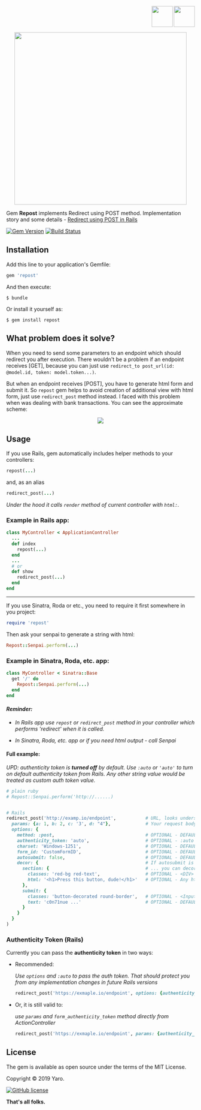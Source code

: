 <p align="right">
    <a href="https://github.com/vergilet/repost"><img align="" src="https://user-images.githubusercontent.com/2478436/51829223-cb05d600-22f5-11e9-9245-bc6e82dcf028.png" width="56" height="56" /></a>
<a href="https://rubygems.org/gems/repost"><img align="right" src="https://user-images.githubusercontent.com/2478436/51829691-c55cc000-22f6-11e9-99a5-42f88a8f2a55.png" width="56" height="56" /></a>
</p>

<p align="center">
    <a href="https://rubygems.org/gems/repost">
  <img width="460" src="https://user-images.githubusercontent.com/2478436/55672583-44491880-58a5-11e9-945c-939f90470df8.png"></a>
</p>

Gem **Repost** implements Redirect using POST method. Implementation story and some details - [Redirect using POST in Rails](https://medium.com/@momlookhowican/redirect-using-post-in-rails-5748da354343)

[![Gem Version](https://badge.fury.io/rb/repost.svg)](https://badge.fury.io/rb/repost)
[![Build Status](https://travis-ci.org/vergilet/repost.svg?branch=master)](https://travis-ci.org/vergilet/repost)

## Installation

Add this line to your application's Gemfile:

```ruby
gem 'repost'
```

And then execute:

    $ bundle

Or install it yourself as:

    $ gem install repost



## What problem does it solve?

When you need to send some parameters to an endpoint which should redirect you after execution. There wouldn't be a problem if an endpoint receives [GET], because you can just use `redirect_to post_url(id: @model.id, token: model.token...)`.

But when an endpoint receives [POST], you have to generate html form and submit it. So `repost` gem helps to avoid creation of additional view with html form, just use `redirect_post` method instead.
I faced with this problem when was dealing with bank transactions. You can see the approximate scheme:

<p align="center">
    <a href="https://user-images.githubusercontent.com/2478436/55143646-d0da3500-5147-11e9-91a3-1bac9d560fb2.png">
  <img src="https://user-images.githubusercontent.com/2478436/55143646-d0da3500-5147-11e9-91a3-1bac9d560fb2.png"></a>
</p>


## Usage

If you use Rails, gem automatically includes helper methods to your controllers:

```ruby
repost(...)
```
and, as an alias

```ruby
redirect_post(...)
```

*Under the hood it calls `render` method of current controller with `html:`.*

### Example in Rails app:

```ruby
class MyController < ApplicationController
  ...
  def index
    repost(...)
  end
  ...
  # or
  def show
    redirect_post(...)
  end
end
```
______________

If you use Sinatra, Roda or etc., you need to require it first somewhere in you project:

```ruby
require 'repost'
```

Then ask your senpai to generate a string with html:


```ruby
Repost::Senpai.perform(...)
```

### Example in Sinatra, Roda, etc. app:

```ruby
class MyController < Sinatra::Base
  get '/' do
    Repost::Senpai.perform(...)
  end
end
```



#### *Reminder:*

- *In Rails app use `repost` or `redirect_post` method in your controller which performs 'redirect' when it is called.*

- *In Sinatra, Roda, etc. app or if you need html output - call Senpai*


#### Full example:

*UPD: authenticity token is **turned off** by default. Use `:auto` or `'auto'` to turn on default authenticity token from Rails. Any other string value would be treated as custom auth token value.*

```ruby
# plain ruby
# Repost::Senpai.perform('http://......)


# Rails
redirect_post('http://examp.io/endpoint',           # URL, looks understandable 
  params: {a: 1, b: 2, c: '3', d: "4"},             # Your request body
  options: {
    method: :post,                                  # OPTIONAL - DEFAULT is :post, but you can use others if needed
    authenticity_token: 'auto',                     # OPTIONAL - :auto or 'auto' for Rails form_authenticity_token, string - custom token
    charset: 'Windows-1251',                        # OPTIONAL - DEFAULT is "UTF-8", corresponds for accept-charset
    form_id: 'CustomFormID',                        # OPTIONAL - DEFAULT is autogenerated
    autosubmit: false,                              # OPTIONAL - DEFAULT is true, if you want to get a confirmation for redirect  
    decor: {                                        # If autosubmit is turned off or Javascript is disabled on client
      section: {                                    # ... you can decorate confirmation section and button
        classes: 'red-bg red-text',                 # OPTIONAL - <DIV> section, set classNames, separate with space
        html: '<h1>Press this button, dude!</h1>'   # OPTIONAL - Any html, which will appear before submit button
      },
      submit: {
        classes: 'button-decorated round-border',   # OPTIONAL - <Input> with type submit, set classNames, separate with space
        text: 'c0n71nue ...'                        # OPTIONAL - DEFAULT is 'Continue'
      }
    }
  }
)

```

### Authenticity Token (Rails)

Currently you can pass the **authenticity token** in two ways:

* Recommended:

    *Use `options` and `:auto` to pass the auth token. That should protect you from any implementation changes in future Rails versions*

    ```ruby
    redirect_post('https://exmaple.io/endpoint', options: {authenticity_token: :auto})
    ```
* Or, it is still valid to:

    *use `params` and `form_authenticity_token` method directly from ActionController*
    ```ruby
    redirect_post('https://exmaple.io/endpoint', params: {authenticity_token: form_authenticity_token})
    ```



## License
The gem is available as open source under the terms of the MIT License.

Copyright © 2019 Yaro.

[![GitHub license](https://img.shields.io/badge/license-MIT-brightgreen)](https://raw.githubusercontent.com/vergilet/repost/master/LICENSE.txt)

**That's all folks.**
